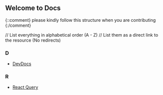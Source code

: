 ## Welcome to Docs

{::comment}
please kindly follow this structure when you are contributing
{:/comment}

// List everything in alphabetical order (A - Z)
// List them as a direct link to the resource (No redirects)


### D

- [DevDocs](https://devdocs.io)

### R

- [React Query](https://react-query-v3.tanstack.com/overview)

